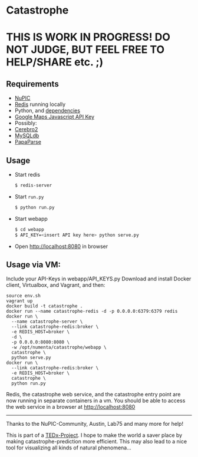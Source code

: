 # Catastrophe

# THIS IS WORK IN PROGRESS! DO NOT JUDGE, BUT FEEL FREE TO HELP/SHARE etc. ;)





## Requirements

- [NuPIC](https://github.com/numenta/nupic)
- [Redis](http://redis.io/) running locally
- Python, and [dependencies](requirements.txt)
- [Google Maps Javascript API Key](https://developers.google.com/maps/documentation/javascript/tutorial#api_key)
- Possibly: 
- [Cerebro2](https://github.com/numenta/nupic.cerebro2)
- [MySQLdb](http://mysql-python.sourceforge.net/MySQLdb.html)
- [PapaParse](http://papaparse.com/)

## Usage

- Start redis

  ```bash
  $ redis-server
  ```

- Start `run.py`

  ```bash
  $ python run.py
  ```

- Start webapp

  ```bash
  $ cd webapp
  $ API_KEY=<insert API key here> python serve.py
  ```

- Open [http://localhost:8080](http://localhost:8080) in browser

## Usage via VM:

Include your API-Keys in webapp/API_KEYS.py Download and install Docker client, Virtualbox, and Vagrant, and then:

```
source env.sh
vagrant up
docker build -t catastrophe .
docker run --name catastrophe-redis -d -p 0.0.0.0:6379:6379 redis
docker run \
  --name catastrophe-server \
  --link catastrophe-redis:broker \
  -e REDIS_HOST=broker \
  -d \
  -p 0.0.0.0:8080:8080 \
  -w /opt/numenta/catastrophe/webapp \
  catastrophe \
  python serve.py
docker run \
  --link catastrophe-redis:broker \
  -e REDIS_HOST=broker \
  catastrophe \
  python run.py
```

Redis, the catastrophe web service, and the catastrophe entry point are now running
in separate containers in a vm.  You should be able to access the web service
in a browser at [http://localhost:8080](http://localhost:8080)

_________________________________________________________________________________
Thanks to the NuPIC-Community, Austin, Lab75 and many more for help!

This is part of a [TEDx-Project](http://datanauts.tedxrheinmain.de/contest-submissions/natural-catashtrophies-prediction-system/). 
I hope to make the world a saver place by making catastrophe-prediction more efficient.
This may also lead to a nice tool for visualizing all kinds of natural phenomena...  